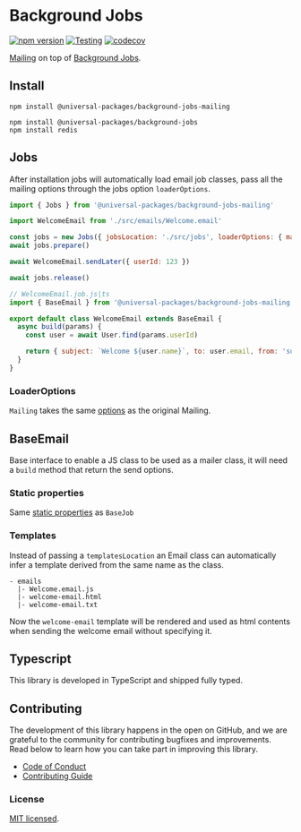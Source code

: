 # Background Jobs

[![npm version](https://badge.fury.io/js/@universal-packages%2Fbackground-jobs-mailing.svg)](https://www.npmjs.com/package/@universal-packages/background-jobs-mailing)
[![Testing](https://github.com/universal-packages/universal-background-jobs-mailing/actions/workflows/testing.yml/badge.svg)](https://github.com/universal-packages/universal-background-jobs-mailing/actions/workflows/testing.yml)
[![codecov](https://codecov.io/gh/universal-packages/universal-background-jobs-mailing/branch/main/graph/badge.svg?token=CXPJSN8IGL)](https://codecov.io/gh/universal-packages/universal-background-jobs-mailing)

[Mailing](https://github.com/universal-packages/universal-mailing) on top of [Background Jobs](https://github.com/universal-packages/universal-background-jobs).

## Install

```shell
npm install @universal-packages/background-jobs-mailing

npm install @universal-packages/background-jobs
npm install redis
```

## Jobs

After installation jobs will automatically load email job classes, pass all the mailing options through the jobs option `loaderOptions`.

```js
import { Jobs } from '@universal-packages/background-jobs-mailing'

import WelcomeEmail from './src/emails/Welcome.email'

const jobs = new Jobs({ jobsLocation: './src/jobs', loaderOptions: { mailing: { engine: 'local' } } })
await jobs.prepare()

await WelcomeEmail.sendLater({ userId: 123 })

await jobs.release()
```

```js
// WelcomeEmail.job.js|ts
import { BaseEmail } from '@universal-packages/background-jobs-mailing'

export default class WelcomeEmail extends BaseEmail {
  async build(params) {
    const user = await User.find(params.userId)

    return { subject: `Welcome ${user.name}`, to: user.email, from: 'support@company.com' }
  }
}
```

### LoaderOptions

`Mailing` takes the same [options](https://github.com/universal-packages/universal-mailing#options) as the original Mailing.


## BaseEmail

Base interface to enable a JS class to be used as a mailer class, it will need a `build` method that return the send options.

### Static properties

Same [static properties](https://github.com/universal-packages/universal-background-jobs#static-properties) as `BaseJob`

### Templates

Instead of passing a `templatesLocation` an Email class can automatically infer a template derived from the same name as the class.

```
- emails
  |- Welcome.email.js
  |- welcome-email.html
  |- welcome-email.txt
```

Now the `welcome-email` template will be rendered and used as html contents when sending the welcome email without specifying it.

## Typescript

This library is developed in TypeScript and shipped fully typed.

## Contributing

The development of this library happens in the open on GitHub, and we are grateful to the community for contributing bugfixes and improvements. Read below to learn how you can take part in improving this library.

- [Code of Conduct](./CODE_OF_CONDUCT.md)
- [Contributing Guide](./CONTRIBUTING.md)

### License

[MIT licensed](./LICENSE).
